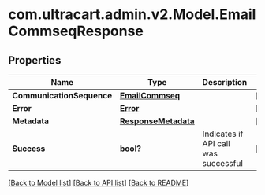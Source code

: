 # com.ultracart.admin.v2.Model.EmailCommseqResponse
## Properties

Name | Type | Description | Notes
------------ | ------------- | ------------- | -------------
**CommunicationSequence** | [**EmailCommseq**](EmailCommseq.md) |  | [optional] 
**Error** | [**Error**](Error.md) |  | [optional] 
**Metadata** | [**ResponseMetadata**](ResponseMetadata.md) |  | [optional] 
**Success** | **bool?** | Indicates if API call was successful | [optional] 


[[Back to Model list]](../README.md#documentation-for-models) [[Back to API list]](../README.md#documentation-for-api-endpoints) [[Back to README]](../README.md)

